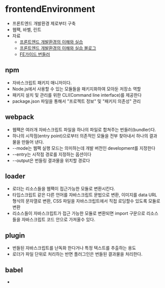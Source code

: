 # frontendEnvironment

- 프론트엔드 개발환경 제로부터 구축
- 웹팩, 바벨, 린트
- 자료
  - [프론트엔드 개발환경의 이해와 실습](https://www.inflearn.com/course/%ED%94%84%EB%A1%A0%ED%8A%B8%EC%97%94%EB%93%9C-%EA%B0%9C%EB%B0%9C%ED%99%98%EA%B2%BD)
  - [프론트엔드 개발환경의 이해와 실습 블로그](https://jeonghwan-kim.github.io/series/2019/12/09/frontend-dev-env-npm.html)
  - [FE가이드 번들러](https://ui.toast.com/fe-guide/ko_BUNDLER)

## npm

- 자바스크립트 패키지 매니저이다.
- Node.js에서 사용할 수 있는 모듈들을 패키지화하여 모아둔 저장소 역할
- 패키지 설치 및 관리를 위한 CLI(Command line interface)를 제공한다
- package.json 파일을 통해서 "프로젝트 정보" 및 "패키지 의존성" 관리

## webpack

- 웹팩은 여러개 자바스크립트 파일을 하나의 파일로 합쳐주는 번들러(bundler)다.
- 하나의 시작점(entry point)으로부터 의존적인 모듈을 전부 찾아내서 하나의 결과물을 만들어 낸다.
- --mode는 웹팩 실행 모드는 의미하는데 개발 버전인 development를 지정한다
- --entry는 시작점 경로를 지정하는 옵션이다
- --output은 번들링 결과물을 위치할 경로다

## loader

- 로더는 리소스들을 웹팩이 접근가능한 모듈로 변환시킨다.
- 타입스크립트 같은 다른 언어를 자바스크립트 문법으로 변환, 이미지를 data URL 형식의 문자열로 변환, CSS 파일을 자바스크립트에서 직접 로딩할수 있도록 모듈로 변환
- 리소스들이 자바스크립트가 접근 가능한 모듈로 변환되면 import 구문으로 리소스들을 자바스크립트 코드 안으로 가져올수 있다.

## plugin

- 번들된 자바스크립트를 난독화 한다거나 특정 텍스트를 추출하는 용도
- 로더가 파일 단위로 처리하는 반면 플러그인은 번들된 결과물을 처리한다.

## babel

-
